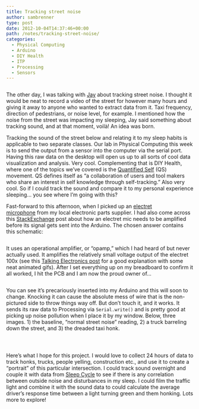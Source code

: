 ```yaml
---
title: Tracking street noise
author: sambrenner
type: post
date: 2012-10-04T14:37:46+00:00
path: /notes/tracking-street-noise/
categories:
  - Physical Computing
  - Arduino
  - DIY Health
  - ITP
  - Processing
  - Sensors
---
```

<img class="aligncenter size-full wp-image-162" title="PA032144" alt="" src="/img/uploads/2012/10/PA032144.jpg"  />

The other day, I was talking with [Jay][1] about tracking street noise. I thought it would be neat to record a video of the street for however many hours and giving it away to anyone who wanted to extract data from it. Taxi frequency, direction of pedestrians, or noise level, for example. I mentioned how the noise from the street was impacting my sleeping, Jay said something about tracking sound, and at that moment, voilà! An idea was born.

Tracking the sound of the street below and relating it to my sleep habits is applicable to two separate classes. Our lab in Physical Computing this week is to send the output from a sensor into the computer via the serial port. Having this raw data on the desktop will open us up to all sorts of cool data visualization and analysis. Very cool. Complementing that is DIY Health, where one of the topics we&#8217;ve covered is the [Quantified Self][2] (QS) movement. QS defines itself as &#8220;a collaboration of users and tool makers who share an interest in self knowledge through self-tracking.&#8221; Also very cool. So if I could track the sound and compare it to my personal experience sleeping&#8230; you see where I&#8217;m going with this?

Fast-forward to this afternoon, when I picked up an [electret microphone][3] from my local electronic parts supplier. I had also come across this [StackExchange][4] post about how an electret mic needs to be amplified before its signal gets sent into the Arduino. The chosen answer contains this schematic:

[<img class="aligncenter size-large wp-image-163" title="XJa21" alt="" src="/img/uploads/2012/10/XJa21-1024x655.png" />][5]

It uses an operational amplifier, or &#8220;opamp,&#8221; which I had heard of but never actually used. It amplifies the relatively small voltage output of the electret 100x (see this [Talking Electronics post][6] for a good explanation with some neat animated gifs). After I set everything up on my breadboard to confirm it all worked, I hit the PCB and I am now the proud owner of&#8230;

<img class="aligncenter size-full wp-image-161" title="PA032146" alt="" src="/img/uploads/2012/10/PA032146.jpg"  />

You can see it&#8217;s precariously inserted into my Arduino and this will soon to change. Knocking it can cause the absolute mess of wire that is the non-pictured side to throw things way off. But don&#8217;t touch it, and it works. It sends its raw data to Processing via <code>Serial.write()</code> and is pretty good at picking up noise pollution when I place it by my window. Below, three images. 1) the baseline, &#8220;normal street noise&#8221; reading, 2) a truck barreling down the street, and 3) the dreaded taxi honk.

[<img class="aligncenter size-full wp-image-160" title="serial_2012-10-3-193652-baseline" alt="" src="/img/uploads/2012/10/serial_2012-10-3-193652-baseline.jpg"  />][7]

[<img class="aligncenter size-full wp-image-159" title="serial_2012-10-3-193770-truck-on-6th" alt="" src="/img/uploads/2012/10/serial_2012-10-3-193770-truck-on-6th.jpg"   />][8]

[<img class="aligncenter size-full wp-image-158" title="serial_2012-10-3-193929-honk" alt="" src="/img/uploads/2012/10/serial_2012-10-3-193929-honk.jpg"   />][9]

Here&#8217;s what I hope for this project. I would love to collect 24 hours of data to track honks, trucks, people yelling, construction etc., and use it to create a &#8220;portrait&#8221; of this particular intersection. I could track sound overnight and couple it with data from [Sleep Cycle][10] to see if there is any correlation between outside noise and disturbances in my sleep. I could film the traffic light and combine it with the sound data to could calculate the average driver&#8217;s response time between a light turning green and them honking. Lots more to explore!

 [1]: http://www.jayrz.com/wp/
 [2]: http://quantifiedself.com/
 [3]: http://en.wikipedia.org/wiki/Electret_microphone
 [4]: http://electronics.stackexchange.com/questions/16529/why-is-microphone-opamp-arduino-circuit-not-working
 [5]: /img/uploads/2012/10/XJa21.png
 [6]: http://talkingelectronics.com/projects/OP-AMP/OP-AMP-1.html
 [7]: /img/uploads/2012/10/serial_2012-10-3-193652-baseline.jpg
 [8]: /img/uploads/2012/10/serial_2012-10-3-193770-truck-on-6th.jpg
 [9]: /img/uploads/2012/10/serial_2012-10-3-193929-honk.jpg
 [10]: http://www.sleepcycle.com/
